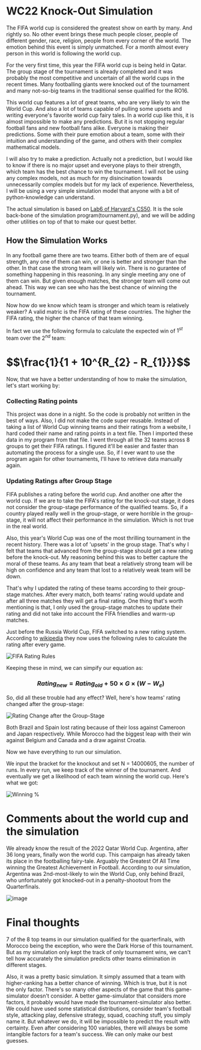 # WC22 Knock-Out Simulation

The FIFA world cup is considered the greatest show on earth by many. And rightly so. No other event brings these much people closer, people of different gender, race, religion, people from every corner of the world. The emotion behind this event is simply unmatched. For a month almost every person in this world is following the world cup.

For the very first time, this year the FIFA world cup is being held in Qatar. The group stage of the tournament is already completed and it was probably the most competitive and uncertain of all the world cups in the recent times. Many footballing giants were knocked out of the tournament and many not-so-big teams in the traditional sense qualified for the RO16. 

This world cup features a lot of great teams, who are very likely to win the World Cup. And also a lot of teams capable of pulling some upsets and writing everyone's favorite world cup fairy tales. In a world cup like this, it is almost impossible to make any predictions. But it is not stopping regular football fans and new football fans alike. Everyone is making their predictions. Some with their pure emotion about a team, some with their intuition and understanding of the game, and others with their complex mathematical models.

I will also try to make a prediction. Actually not a prediction, but I would like to know if there is no major upset and everyone plays to their strength, which team has the best chance to win the tournament. I will not be using any complex models, not as much for my disincination towards unnecessarily complex models but for my lack of experience. Nevertheless, I will be using a very simple simulation model that anyone with a bit of python-knowledge can understand. 

The actual simulation is based on [Lab6 of Harvard's CS50](https://cs50.harvard.edu/x/2022/labs/6/). It is the sole back-bone of the simulation program(tournament.py), and we will be adding other utilities on top of that to make our quest better.

## How the Simulation Works
In any football game there are two teams. Either both of them are of equal strength, any one of them can win, or one is better and stronger than the other. In that case the strong team will likely win. There is no gurantee of something happening in this reasoning. In any single meeting any one of them can win. But given enough matches, the stronger team will come out ahead. This way we can see who has the best chance of winning the tournament.

Now how do we know which team is stronger and which team is relatively weaker? A valid matric is the FIFA rating of these countries. The higher the FIFA rating, the higher the chance of that team winning. 

In fact we use the following formula to calculate the expected win of $1^{st}$ team over the $2^{nd}$ team:

# $$\frac{1}{1 + 10^\{R_{2} - R_{1}}}$$


Now, that we have a better understanding of how to make the simulation, let's start working by:

### Collecting Rating points
This project was done in a night. So the code is probably not written in the best of ways. Also, I did not make the code super reusable. Instead of taking a list of World Cup winning teams and their ratings from a website, I hard coded their name and rating points in a text file. Then I imported these data in my program from that file. I went through all the 32 teams across 8 groups to get their FIFA ratings. I figured it'll be easier and faster than automating the process for a single use. So, if I ever want to use the program again for other tournaments, I'll have to retrieve data manually again.

### Updating Ratings after Group Stage
FIFA publishes a rating before the world cup. And another one after the world cup. If we are to take the FIFA's rating for the knock-out stage, it does not consider the group-stage performance of the qualified teams. So, if a country played really well in the group-stage, or were horrible in the group-stage, it will not affect their performance in the simulation. Which is not true in the real world. 

Also, this year's World Cup was one of the most thrilling tournament in the recent history. There was a lot of 'upsets' in the group stage. That's why I felt that teams that advanced from the group-stage should get a new rating before the knock-out. My reasoning behind this was to better capture the moral of these teams. As any team that beat a relatively strong team will be high on confidence and any team that lost to a relatively weak team will be down.

That's why I updated the rating of these teams according to their group-stage matches. After every match, both teams' rating would update and after all three matches they will get a final rating. One thing that's worth mentioning is that, I only used the group-stage matches to update their rating and did not take into account the FIFA friendlies and warm-up matches.

Just before the Russia World Cup, FIFA switched to a new rating system. According to [wikipedia](https://en.wikipedia.org/wiki/FIFA_Men%27s_World_Ranking) they now uses the following rules to calculate the rating after every game.

![FIFA Rating Rules](https://user-images.githubusercontent.com/72381684/210513257-5541d33c-a112-4633-a413-ac0a413c4d75.png)

Keeping these in mind, we can simpify our equation as:

### $$Rating_{new} = Rating_{old} + 50 \times G \times (W - W_{e})$$


So, did all these trouble had any effect? Well, here's how teams' rating changed after the group-stage:


![Rating Change after the Group-Stage](https://user-images.githubusercontent.com/72381684/210505352-86cb700a-a435-46cb-97dd-f69c9a7aa0dd.png)


Both Brazil and Spain lost rating because of their loss against Cameroon and Japan respectively. While Morocco had the biggest leap with their win against Belgium and Canada and a draw against Croatia. 



Now we have everything to run our simulation.

We input the bracket for the knockout and set N = 14000605, the number of runs. In every run, we keep track of the winner of the tournament. And eventually we get a likelihood of each team winning the world cup. Here's what we got:

![Winning %](https://user-images.githubusercontent.com/72381684/210518677-5efd0493-9ea5-4a69-bf05-3cec7e04b743.png)


# Comments about the world cup and the simulation
We already know the result of the 2022 Qatar World Cup. Argentina, after 36 long years, finally won the world cup. This campaign has already taken its place in the footballing fairy-tale. Arguably the Greatest Of All Time winning the Greatest Achievement in Football. 
According to our simulation, Argentina was 2nd-most-likely to win the World Cup, only behind Brazil, who unfortunately got knocked-out in a penalty-shootout from the Quarterfinals. 

![image](https://user-images.githubusercontent.com/72381684/210535655-d2b04114-d0ef-4a74-8f17-1cb6f4988b30.png)


# Final thoughts
7 of the 8 top teams in our simulation qualified for the quarterfinals, with Morocco being the exception, who were the Dark Horse of this tournament. But as my simulation only kept the track of only tournament wins, we can't tell how accurately the simulation predicts other teams elimination in different stages.

Also, it was a pretty basic simulation. It simply assumed that a team with higher-ranking has a better chance of winning. Which is true, but it is not the only factor. There's so many other aspects of the game that this game-simulator doesn't consider. A better game-simulator that considers more factors, it probably would have made the tournament-simulator also better. We could have used some statistical distributions, consider team's football style, attacking play, defensive strategy, squad, coaching stuff, you simply name it. But whatever we do, it will be impossible to predict the result with certainty. Even after considering 100 variables, there will always be some intangible factors for a team's success. We can only make our best guesses.
